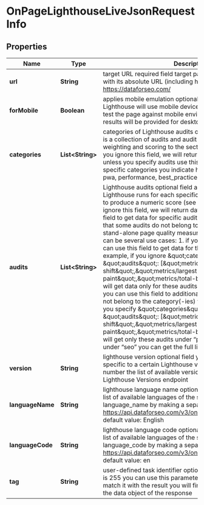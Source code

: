 

# OnPageLighthouseLiveJsonRequestInfo


## Properties

| Name | Type | Description | Notes |
|------------ | ------------- | ------------- | -------------|
|**url** | **String** | target URL required field target page should be specified with its absolute URL (including http:// or https://) example: https://dataforseo.com/ |  [optional] |
|**forMobile** | **Boolean** | applies mobile emulation optional field if set to true, Lighthouse will use mobile device and screen emulation to test the page against mobile environment if set to false, the results will be provided for desktop default value: false |  [optional] |
|**categories** | **List&lt;String&gt;** | categories of Lighthouse audits optional field each category is a collection of audits and audit groups that applies weighting and scoring to the section (see official definition) if you ignore this field, we will return data for all categories unless you specify audits use this field to get data for specific categories you indicate here possible values: seo, pwa, performance, best_practices, accessibility |  [optional] |
|**audits** | **List&lt;String&gt;** | Lighthouse audits optional field audits are individual tests Lighthouse runs for each specific feature/optimization/metric to produce a numeric score (see official definition);   if you ignore this field, we will return data for all audits; use this field to get data for specific audits you indicate here; Note: that some audits do not belong to a specific category and are stand-alone page quality measurements; in general, there can be several use cases: 1. if you ignore categories, you can use this field to get data for the specified audits only for example, if you ignore \&quot;categories\&quot; and specify \&quot;audits\&quot;: [\&quot;metrics/cumulative-layout-shift\&quot;,\&quot;metrics/largest-contentful-paint\&quot;,\&quot;metrics/total-blocking-time\&quot;], you will get data only for these audits 2. if you specify a category, you can use this field to additionally receive audits that do not belong to the category(-ies) you specified for example, if you specify \&quot;categories\&quot;: [\&quot;seo\&quot;] and \&quot;audits\&quot;: [\&quot;metrics/cumulative-layout-shift\&quot;,\&quot;metrics/largest-contentful-paint\&quot;,\&quot;metrics/total-blocking-time\&quot;], you will get only these audits under “performance” and all audits under “seo” you can get the full list of possible audits here |  [optional] |
|**version** | **String** | lighthouse version optional field you can obtain the results specific to a certain Lighthouse version by specifying its number the list of available versions is available through the Lighthouse Versions endpoint |  [optional] |
|**languageName** | **String** | lighthouse language name optional field you can receive the list of available languages of the search engine with their language_name by making a separate request to https://api.dataforseo.com/v3/on_page/lighthouse/languages default value: English |  [optional] |
|**languageCode** | **String** | lighthouse language code optional field you can receive the list of available languages of the search engine with their language_code by making a separate request to https://api.dataforseo.com/v3/on_page/lighthouse/languages default value: en |  [optional] |
|**tag** | **String** | user-defined task identifier optional field the character limit is 255 you can use this parameter to identify the task and match it with the result you will find the specified tag value in the data object of the response |  [optional] |



